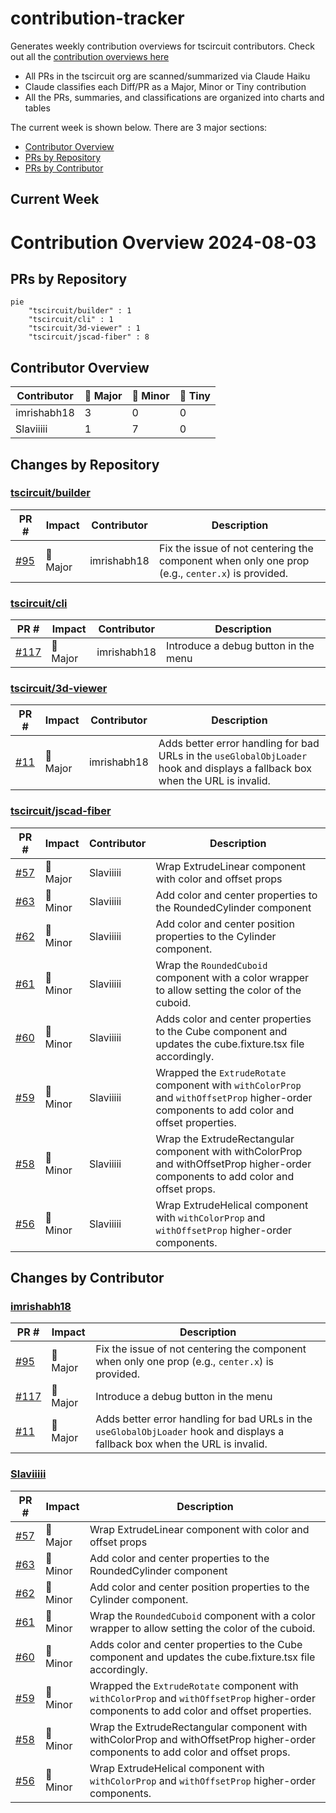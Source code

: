 # contribution-tracker

Generates weekly contribution overviews for tscircuit contributors. Check out all
the [contribution overviews here](./contribution-overviews/)

* All PRs in the tscircuit org are scanned/summarized via Claude Haiku
* Claude classifies each Diff/PR as a Major, Minor or Tiny contribution
* All the PRs, summaries, and classifications are organized into charts and tables

The current week is shown below. There are 3 major sections:

* [Contributor Overview](#contributor-overview)
* [PRs by Repository](#prs-by-repository)
* [PRs by Contributor](#changes-by-contributor)

## Current Week

<!-- START_CURRENT_WEEK -->

# Contribution Overview 2024-08-03

## PRs by Repository

```mermaid
pie
    "tscircuit/builder" : 1
    "tscircuit/cli" : 1
    "tscircuit/3d-viewer" : 1
    "tscircuit/jscad-fiber" : 8
```

## Contributor Overview

| Contributor | 🐳 Major | 🐙 Minor | 🐌 Tiny |
|-------------|-------|-------|-------|
| imrishabh18 | 3 | 0 | 0 |
| Slaviiiii | 1 | 7 | 0 |

## Changes by Repository

### [tscircuit/builder](https://github.com/tscircuit/builder)

| PR # | Impact | Contributor | Description |
|------|--------|-------------|-------------|
| [#95](https://github.com/tscircuit/builder/pull/95) | 🐳 Major | imrishabh18 | Fix the issue of not centering the component when only one prop (e.g., `center.x`) is provided. |

### [tscircuit/cli](https://github.com/tscircuit/cli)

| PR # | Impact | Contributor | Description |
|------|--------|-------------|-------------|
| [#117](https://github.com/tscircuit/cli/pull/117) | 🐳 Major | imrishabh18 | Introduce a debug button in the menu |

### [tscircuit/3d-viewer](https://github.com/tscircuit/3d-viewer)

| PR # | Impact | Contributor | Description |
|------|--------|-------------|-------------|
| [#11](https://github.com/tscircuit/3d-viewer/pull/11) | 🐳 Major | imrishabh18 | Adds better error handling for bad URLs in the `useGlobalObjLoader` hook and displays a fallback box when the URL is invalid. |

### [tscircuit/jscad-fiber](https://github.com/tscircuit/jscad-fiber)

| PR # | Impact | Contributor | Description |
|------|--------|-------------|-------------|
| [#57](https://github.com/tscircuit/jscad-fiber/pull/57) | 🐳 Major | Slaviiiii | Wrap ExtrudeLinear component with color and offset props |
| [#63](https://github.com/tscircuit/jscad-fiber/pull/63) | 🐙 Minor | Slaviiiii | Add color and center properties to the RoundedCylinder component |
| [#62](https://github.com/tscircuit/jscad-fiber/pull/62) | 🐙 Minor | Slaviiiii | Add color and center position properties to the Cylinder component. |
| [#61](https://github.com/tscircuit/jscad-fiber/pull/61) | 🐙 Minor | Slaviiiii | Wrap the `RoundedCuboid` component with a color wrapper to allow setting the color of the cuboid. |
| [#60](https://github.com/tscircuit/jscad-fiber/pull/60) | 🐙 Minor | Slaviiiii | Adds color and center properties to the Cube component and updates the cube.fixture.tsx file accordingly. |
| [#59](https://github.com/tscircuit/jscad-fiber/pull/59) | 🐙 Minor | Slaviiiii | Wrapped the `ExtrudeRotate` component with `withColorProp` and `withOffsetProp` higher-order components to add color and offset properties. |
| [#58](https://github.com/tscircuit/jscad-fiber/pull/58) | 🐙 Minor | Slaviiiii | Wrap the ExtrudeRectangular component with withColorProp and withOffsetProp higher-order components to add color and offset props. |
| [#56](https://github.com/tscircuit/jscad-fiber/pull/56) | 🐙 Minor | Slaviiiii | Wrap ExtrudeHelical component with `withColorProp` and `withOffsetProp` higher-order components. |

## Changes by Contributor

### [imrishabh18](https://github.com/imrishabh18)

| PR # | Impact | Description |
|------|--------|-------------|
| [#95](https://github.com/tscircuit/builder/pull/95) | 🐳 Major | Fix the issue of not centering the component when only one prop (e.g., `center.x`) is provided. |
| [#117](https://github.com/tscircuit/cli/pull/117) | 🐳 Major | Introduce a debug button in the menu |
| [#11](https://github.com/tscircuit/3d-viewer/pull/11) | 🐳 Major | Adds better error handling for bad URLs in the `useGlobalObjLoader` hook and displays a fallback box when the URL is invalid. |

### [Slaviiiii](https://github.com/Slaviiiii)

| PR # | Impact | Description |
|------|--------|-------------|
| [#57](https://github.com/tscircuit/jscad-fiber/pull/57) | 🐳 Major | Wrap ExtrudeLinear component with color and offset props |
| [#63](https://github.com/tscircuit/jscad-fiber/pull/63) | 🐙 Minor | Add color and center properties to the RoundedCylinder component |
| [#62](https://github.com/tscircuit/jscad-fiber/pull/62) | 🐙 Minor | Add color and center position properties to the Cylinder component. |
| [#61](https://github.com/tscircuit/jscad-fiber/pull/61) | 🐙 Minor | Wrap the `RoundedCuboid` component with a color wrapper to allow setting the color of the cuboid. |
| [#60](https://github.com/tscircuit/jscad-fiber/pull/60) | 🐙 Minor | Adds color and center properties to the Cube component and updates the cube.fixture.tsx file accordingly. |
| [#59](https://github.com/tscircuit/jscad-fiber/pull/59) | 🐙 Minor | Wrapped the `ExtrudeRotate` component with `withColorProp` and `withOffsetProp` higher-order components to add color and offset properties. |
| [#58](https://github.com/tscircuit/jscad-fiber/pull/58) | 🐙 Minor | Wrap the ExtrudeRectangular component with withColorProp and withOffsetProp higher-order components to add color and offset props. |
| [#56](https://github.com/tscircuit/jscad-fiber/pull/56) | 🐙 Minor | Wrap ExtrudeHelical component with `withColorProp` and `withOffsetProp` higher-order components. |



<!-- END_CURRENT_WEEK -->
